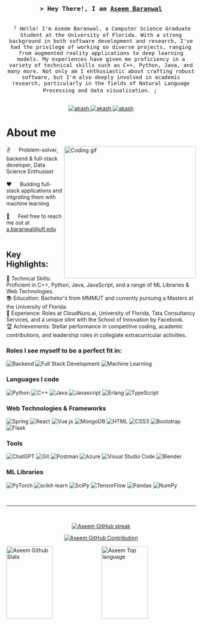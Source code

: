 <!-- Intro  -->
<h3 align="center">
        <samp>&gt; Hey There!, I am
                <b><a href="https://aseem-baranwal.azurewebsites.net" target="_blank">Aseem Baranwal</a></b>
        </samp>
</h3>


<p align="center"> 
  <samp>
    <br>
    「 Hello! I'm Aseem Baranwal, a Computer Science Graduate Student at the University of Florida. With a strong background in both software development and research, I've had the privilege of working on diverse projects, ranging from augmented reality applications to deep learning models. My experiences have given me proficiency in a variety of technical skills such as C++, Python, Java, and many more. Not only am I enthusiastic about crafting robust software, but I'm also deeply involved in academic research, particularly in the fields of Natural Language Processing and data visualization. 」
    <br>
    <br>
  </samp>
</p>

<p align="center">
 <a href="https://aseem-baranwal.azurewebsites.net" target="blank">
  <img src="https://img.shields.io/badge/Website-DC143C?style=for-the-badge&logo=medium&logoColor=white" alt="akash" />
 </a>
 <a href="https://linkedin.com/in/aseembaranwal" target="_blank">
  <img src="https://img.shields.io/badge/LinkedIn-0077B5?style=for-the-badge&logo=linkedin&logoColor=white" alt="akash"/>
 </a>
  <a href="https://leetcode.com/the_kalakar" target="_blank">
  <img src="https://img.shields.io/badge/Leetcode-grey?style=for-the-badge&logo=leetcode&logoColor=orange" alt="akash"/>
 </a>
</p>


<!-- About Section -->
 # About me
 
<p>
 <img align="right" width="350" src="/assets/programmer.gif" alt="Coding gif" />
  
 ✌️ &emsp; Problem-solver, backend & full-stack developer, Data Science Enthusiast <br/><br/>
 ❤️ &emsp; Building full-stack applications and intgrating them with machine learning<br/><br/>
 📧 &emsp; Feel free to reach me out at a.baranwal@ufl.edu<br/><br/>


</p>

## Key Highlights:

🔧 Technical Skills: Proficient in C++, Python, Java, JavaScript, and a range of ML Libraries & Web Technologies.  
📚 Education: Bachelor's from MMMUT and currently pursuing a Masters at the University of Florida.  
🚀 Experience: Roles at CloudNuro.ai, University of Florida, Tata Consultancy Services, and a unique stint with the School of Innovation by Facebook.  
🏆 Achievements: Stellar performance in competitive coding, academic contributions, and leadership roles in collegiate extracurricular activities.  

### Roles I see myself to be a perfect fit in:
![Backend](https://img.shields.io/badge/Backend-sky?style=for-the-badge&labelColor=black&logo=backend&logoColor=F0DB4F)
![Full Stack Development](https://img.shields.io/badge/Full-stack-blue?style=for-the-badge&logo=fullstack&logoColor=F0DB4F)
![Machine Learning](https://img.shields.io/badge/Machine-learning-green?style=for-the-badge&labelColor=black&logo=fullstack&logoColor=F0DB4F)

### Languages I code
![Python](https://img.shields.io/badge/Python-green?style=for-the-badge&labelColor=black&logo=python&logoColor=F0DB4F)
![C++](https://img.shields.io/badge/C++-black?style=for-the-badge&labelColor=black&logo=c++&logoColor=F0DB4F)
![Java](https://img.shields.io/badge/Java-F0DB4F?style=for-the-badge&labelColor=black&logo=java&logoColor=grey)
![Javascript](https://img.shields.io/badge/Javascript-F0DB4F?style=for-the-badge&logo=javascript&logoColor=F0DB4F)
![Erlang](https://img.shields.io/badge/Erlang-white.svg?style=for-the-badge&logo=erlang&logoColor=a90533)
![TypeScript](https://img.shields.io/badge/typescript-%23007ACC.svg?style=for-the-badge&logo=typescript&logoColor=white)

### Web Technologies & Frameworks
![Spring](https://img.shields.io/badge/spring-%236DB33F.svg?style=for-the-badge&logo=spring&logoColor=white)
![React](https://img.shields.io/badge/-React-61DBFB?style=for-the-badge&labelColor=black&logo=react&logoColor=61DBFB)
![Vue.js](https://img.shields.io/badge/vuejs-%2335495e.svg?style=for-the-badge&logo=vuedotjs&logoColor=%234FC08D)
![MongoDB](https://img.shields.io/badge/MongoDB-4EA94B?style=for-the-badge&logo=mongodb&logoColor=white)
![HTML](https://img.shields.io/badge/HTML5-E34F26?style=for-the-badge&logo=html5&logoColor=white)
![CSS3](https://img.shields.io/badge/CSS3-1572B6?style=for-the-badge&logo=css3&logoColor=white)
![Bootstrap](https://img.shields.io/badge/Bootstrap-563D7C?style=for-the-badge&logo=bootstrap&logoColor=white)
![Flask](https://img.shields.io/badge/flask-%23000.svg?style=for-the-badge&logo=flask&logoColor=white)

### Tools
![ChatGPT](https://img.shields.io/badge/chatGPT-74aa9c?style=for-the-badge&logo=openai&logoColor=white)
![Git](https://img.shields.io/badge/Git-F05032?style=for-the-badge&logo=git&logoColor=white)
![Postman](https://img.shields.io/badge/Postman-FF6C37?style=for-the-badge&logo=postman&logoColor=white)
![Azure](https://img.shields.io/badge/azure-%230072C6.svg?style=for-the-badge&logo=microsoftazure&logoColor=white)
![Visual Studio Code](https://img.shields.io/badge/Visual%20Studio%20Code-0078d7.svg?style=for-the-badge&logo=visual-studio-code&logoColor=white)
![Blender](https://img.shields.io/badge/blender-%23F5792A.svg?style=for-the-badge&logo=blender&logoColor=white)

### ML Libraries
![PyTorch](https://img.shields.io/badge/PyTorch-%23EE4C2C.svg?style=for-the-badge&logo=PyTorch&logoColor=white)
![scikit-learn](https://img.shields.io/badge/scikit--learn-%23F7931E.svg?style=for-the-badge&logo=scikit-learn&logoColor=white)
![SciPy](https://img.shields.io/badge/SciPy-%230C55A5.svg?style=for-the-badge&logo=scipy&logoColor=%white)
![TensorFlow](https://img.shields.io/badge/TensorFlow-%23FF6F00.svg?style=for-the-badge&logo=TensorFlow&logoColor=white)
![Pandas](https://img.shields.io/badge/pandas-%23150458.svg?style=for-the-badge&logo=pandas&logoColor=white)
![NumPy](https://img.shields.io/badge/numpy-%23013243.svg?style=for-the-badge&logo=numpy&logoColor=white)
<br/>


<br/>
<hr/>
<br/>

<p align="center">
  <a href="https://github.com/AseemBaranwal">
    <img src="https://github-readme-streak-stats.herokuapp.com/?user=AseemBaranwal&theme=radical&border=7F3FBF&background=0D1117" alt="Aseem GitHub streak"/>
  </a>
</p>

<p align="center">
  <a href="https://github.com/AseemBaranwal">
    <img src="https://github-profile-summary-cards.vercel.app/api/cards/profile-details?username=AseemBaranwal&theme=radical" alt="Aseem GitHub Contribution"/>
  </a>
</p>

<a> 
    <a href="https://github.com/AseemBaranwal"><img alt="Aseem Github Stats" src="https://denvercoder1-github-readme-stats.vercel.app/api?username=AseemBaranwal&show_icons=true&count_private=true&theme=react&border_color=7F3FBF&bg_color=0D1117&title_color=F85D7F&icon_color=F8D866" height="192px" width="49.5%"/></a>
  <a href="https://github.com/AseemBaranwal"><img alt="Aseem Top language" src="https://denvercoder1-github-readme-stats.vercel.app/api/top-langs/?username=AseemBaranwal&langs_count=8&layout=compact&theme=react&border_color=7F3FBF&bg_color=0D1117&title_color=F85D7F&icon_color=F8D866" height="192px" width="49.5%"/></a>
  <br/>
</a>
